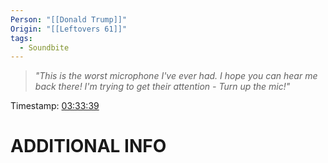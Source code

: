 ```yaml
---
Person: "[[Donald Trump]]"
Origin: "[[Leftovers 61]]"
tags:
  - Soundbite
---
```

> *"This is the worst microphone I've ever had. I hope you can hear me back there! I'm trying to get their attention - Turn up the mic!"*

Timestamp: [03:33:39](https://youtu.be/JFznOHunD_c?t=12819)

# ADDITIONAL INFO